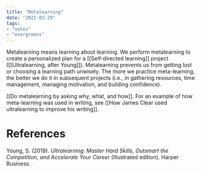 ```yaml
---
title: "Metalearning"
date: "2021-03-29"
tags:
- "notes"
- "evergreens"
---
```


Metalearning means learning about learning. We perform metalearning to create a personalized plan for a [[Self-directed learning]] project ([[Ultralearning, after Young]]). Metalearning prevents us from getting lost or choosing a learning path unwisely. The more we practice meta-learning, the better we do it in subsequent projects (i.e., in gathering resources, time management, managing motivation, and building confidence).

[[Do metalearning by asking why, what, and how]]. For an example of how meta-learning was used in writing, see [[How James Clear used ultralearning to improve his writing]].

# References

Young, S. (2019). *Ultralearning: Master Hard Skills, Outsmart the Competition, and Accelerate Your Career* (Illustrated edition). Harper Business.